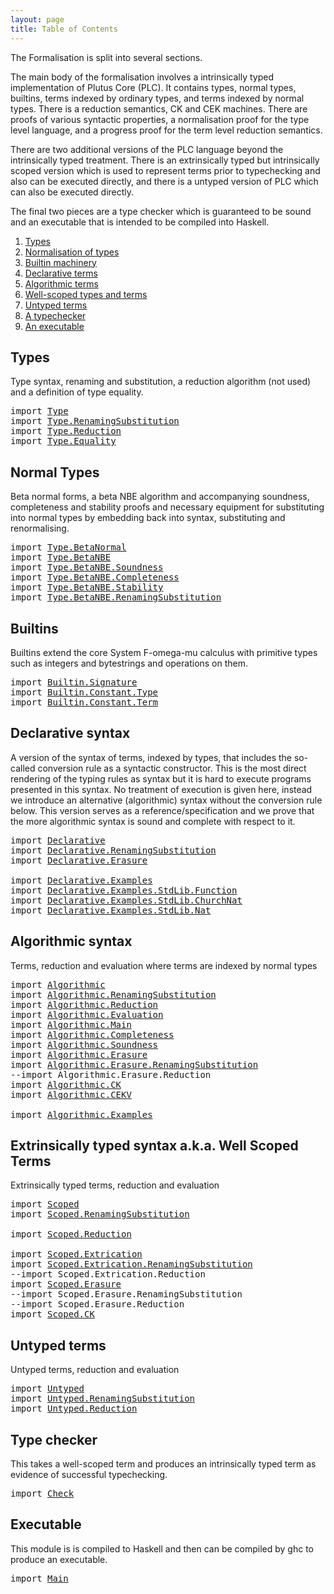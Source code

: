 ```yaml
---
layout: page
title: Table of Contents
---
```


The Formalisation is split into several sections.

The main body of the formalisation involves a intrinsically typed
implementation of Plutus Core (PLC). It contains types, normal types,
builtins, terms indexed by ordinary types, and terms indexed by normal
types. There is a reduction semantics, CK and CEK machines. There are
proofs of various syntactic properties, a normalisation proof for the
type level language, and a progress proof for the term level
reduction semantics.

There are two additional versions of the PLC language beyond the
intrinsically typed treatment. There is an extrinsically typed but
intrinsically scoped version which is used to represent terms prior
to typechecking and also can be executed directly, and there is a
untyped version of PLC which can also be executed directly.

The final two pieces are a type checker which is guaranteed to be
sound and an executable that is intended to be compiled into Haskell.

1. [Types](#types)
2. [Normalisation of types](#normal-types)
3. [Builtin machinery](#builtins)
4. [Declarative terms](#declarative-syntax)
5. [Algorithmic terms](#algorithmic-syntax)
6. [Well-scoped types and terms](#extrinsically-typed-syntax-aka-well-scoped-terms)
7. [Untyped terms](#untyped-terms)
8. [A typechecker](#type-checker)
9. [An executable](#executable)


## Types

Type syntax, renaming and substitution, a reduction algorithm (not
used) and a definition of type equality.

<pre class="Agda"><a id="1487" class="Keyword">import</a> <a id="1494" href="Type.html" class="Module">Type</a>
<a id="1499" class="Keyword">import</a> <a id="1506" href="Type.RenamingSubstitution.html" class="Module">Type.RenamingSubstitution</a>
<a id="1532" class="Keyword">import</a> <a id="1539" href="Type.Reduction.html" class="Module">Type.Reduction</a>
<a id="1554" class="Keyword">import</a> <a id="1561" href="Type.Equality.html" class="Module">Type.Equality</a>
</pre>
## Normal Types

Beta normal forms, a beta NBE algorithm and accompanying soundness,
completeness and stability proofs and necessary equipment for
substituting into normal types by embedding back into syntax,
substituting and renormalising.

<pre class="Agda"><a id="1826" class="Keyword">import</a> <a id="1833" href="Type.BetaNormal.html" class="Module">Type.BetaNormal</a>
<a id="1849" class="Keyword">import</a> <a id="1856" href="Type.BetaNBE.html" class="Module">Type.BetaNBE</a>
<a id="1869" class="Keyword">import</a> <a id="1876" href="Type.BetaNBE.Soundness.html" class="Module">Type.BetaNBE.Soundness</a>
<a id="1899" class="Keyword">import</a> <a id="1906" href="Type.BetaNBE.Completeness.html" class="Module">Type.BetaNBE.Completeness</a>
<a id="1932" class="Keyword">import</a> <a id="1939" href="Type.BetaNBE.Stability.html" class="Module">Type.BetaNBE.Stability</a>
<a id="1962" class="Keyword">import</a> <a id="1969" href="Type.BetaNBE.RenamingSubstitution.html" class="Module">Type.BetaNBE.RenamingSubstitution</a>
</pre>


## Builtins

Builtins extend the core System F-omega-mu calculus with primitive
types such as integers and bytestrings and operations on them.

<pre class="Agda"><a id="2158" class="Keyword">import</a> <a id="2165" href="Builtin.Signature.html" class="Module">Builtin.Signature</a>
<a id="2183" class="Keyword">import</a> <a id="2190" href="Builtin.Constant.Type.html" class="Module">Builtin.Constant.Type</a>
<a id="2212" class="Keyword">import</a> <a id="2219" href="Builtin.Constant.Term.html" class="Module">Builtin.Constant.Term</a>
</pre>
## Declarative syntax

A version of the syntax of terms, indexed by types, that includes the
so-called conversion rule as a syntactic constructor. This is the most
direct rendering of the typing rules as syntax but it is hard to
execute programs presented in this syntax. No treatment of execution
is given here, instead we introduce an alternative (algorithmic)
syntax without the conversion rule below. This version serves as a
reference/specification and we prove that the more algorithmic syntax
is sound and complete with respect to it.

<pre class="Agda"><a id="2793" class="Keyword">import</a> <a id="2800" href="Declarative.html" class="Module">Declarative</a>
<a id="2812" class="Keyword">import</a> <a id="2819" href="Declarative.RenamingSubstitution.html" class="Module">Declarative.RenamingSubstitution</a>
<a id="2852" class="Keyword">import</a> <a id="2859" href="Declarative.Erasure.html" class="Module">Declarative.Erasure</a>

<a id="2880" class="Keyword">import</a> <a id="2887" href="Declarative.Examples.html" class="Module">Declarative.Examples</a>
<a id="2908" class="Keyword">import</a> <a id="2915" href="Declarative.Examples.StdLib.Function.html" class="Module">Declarative.Examples.StdLib.Function</a>
<a id="2952" class="Keyword">import</a> <a id="2959" href="Declarative.Examples.StdLib.ChurchNat.html" class="Module">Declarative.Examples.StdLib.ChurchNat</a>
<a id="2997" class="Keyword">import</a> <a id="3004" href="Declarative.Examples.StdLib.Nat.html" class="Module">Declarative.Examples.StdLib.Nat</a>
</pre>
## Algorithmic syntax

Terms, reduction and evaluation where terms are indexed by normal
types

<pre class="Agda"><a id="3141" class="Keyword">import</a> <a id="3148" href="Algorithmic.html" class="Module">Algorithmic</a>
<a id="3160" class="Keyword">import</a> <a id="3167" href="Algorithmic.RenamingSubstitution.html" class="Module">Algorithmic.RenamingSubstitution</a>
<a id="3200" class="Keyword">import</a> <a id="3207" href="Algorithmic.Reduction.html" class="Module">Algorithmic.Reduction</a>
<a id="3229" class="Keyword">import</a> <a id="3236" href="Algorithmic.Evaluation.html" class="Module">Algorithmic.Evaluation</a>
<a id="3259" class="Keyword">import</a> <a id="3266" href="Algorithmic.Main.html" class="Module">Algorithmic.Main</a>
<a id="3283" class="Keyword">import</a> <a id="3290" href="Algorithmic.Completeness.html" class="Module">Algorithmic.Completeness</a>
<a id="3315" class="Keyword">import</a> <a id="3322" href="Algorithmic.Soundness.html" class="Module">Algorithmic.Soundness</a>
<a id="3344" class="Keyword">import</a> <a id="3351" href="Algorithmic.Erasure.html" class="Module">Algorithmic.Erasure</a>
<a id="3371" class="Keyword">import</a> <a id="3378" href="Algorithmic.Erasure.RenamingSubstitution.html" class="Module">Algorithmic.Erasure.RenamingSubstitution</a>
<a id="3419" class="Comment">--import Algorithmic.Erasure.Reduction</a>
<a id="3458" class="Keyword">import</a> <a id="3465" href="Algorithmic.CK.html" class="Module">Algorithmic.CK</a>
<a id="3480" class="Keyword">import</a> <a id="3487" href="Algorithmic.CEKV.html" class="Module">Algorithmic.CEKV</a>

<a id="3505" class="Keyword">import</a> <a id="3512" href="Algorithmic.Examples.html" class="Module">Algorithmic.Examples</a>
</pre>
## Extrinsically typed syntax a.k.a. Well Scoped Terms

Extrinsically typed terms, reduction and evaluation

<pre class="Agda"><a id="3651" class="Keyword">import</a> <a id="3658" href="Scoped.html" class="Module">Scoped</a>
<a id="3665" class="Keyword">import</a> <a id="3672" href="Scoped.RenamingSubstitution.html" class="Module">Scoped.RenamingSubstitution</a>

<a id="3701" class="Keyword">import</a> <a id="3708" href="Scoped.Reduction.html" class="Module">Scoped.Reduction</a>

<a id="3726" class="Keyword">import</a> <a id="3733" href="Scoped.Extrication.html" class="Module">Scoped.Extrication</a>
<a id="3752" class="Keyword">import</a> <a id="3759" href="Scoped.Extrication.RenamingSubstitution.html" class="Module">Scoped.Extrication.RenamingSubstitution</a>
<a id="3799" class="Comment">--import Scoped.Extrication.Reduction</a>
<a id="3837" class="Keyword">import</a> <a id="3844" href="Scoped.Erasure.html" class="Module">Scoped.Erasure</a>
<a id="3859" class="Comment">--import Scoped.Erasure.RenamingSubstitution</a>
<a id="3904" class="Comment">--import Scoped.Erasure.Reduction</a>
<a id="3938" class="Keyword">import</a> <a id="3945" href="Scoped.CK.html" class="Module">Scoped.CK</a>
</pre>
## Untyped terms

Untyped terms, reduction and evaluation

<pre class="Agda"><a id="4023" class="Keyword">import</a> <a id="4030" href="Untyped.html" class="Module">Untyped</a>
<a id="4038" class="Keyword">import</a> <a id="4045" href="Untyped.RenamingSubstitution.html" class="Module">Untyped.RenamingSubstitution</a>
<a id="4074" class="Keyword">import</a> <a id="4081" href="Untyped.Reduction.html" class="Module">Untyped.Reduction</a>
</pre>
## Type checker

This takes a well-scoped term and produces an intrinsically typed term
as evidence of successful typechecking.

<pre class="Agda"><a id="4237" class="Keyword">import</a> <a id="4244" href="Check.html" class="Module">Check</a>
</pre>
## Executable

This module is is compiled to Haskell and then can be compiled by ghc
to produce an executable.

<pre class="Agda"><a id="4371" class="Keyword">import</a> <a id="4378" href="Main.html" class="Module">Main</a>
</pre>

